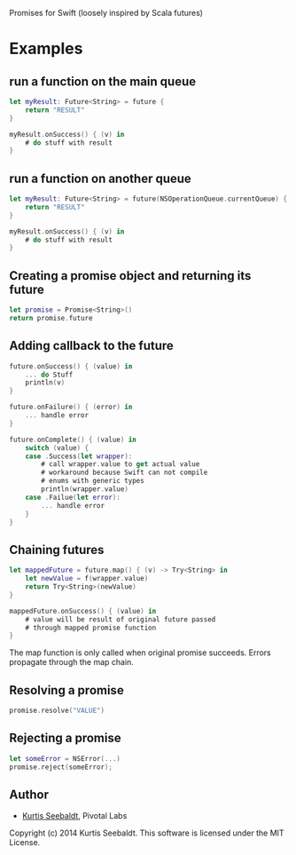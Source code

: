 Promises for Swift
(loosely inspired by Scala futures)

# Examples

## run a function on the main queue

```swift
let myResult: Future<String> = future {
    return "RESULT"    
}

myResult.onSuccess() { (v) in
    # do stuff with result
}
```

## run a function on another queue

```swift
let myResult: Future<String> = future(NSOperationQueue.currentQueue) {
    return "RESULT"    
}

myResult.onSuccess() { (v) in
    # do stuff with result
}
```

## Creating a promise object and returning its future 

```swift
let promise = Promise<String>()
return promise.future
```

## Adding callback to the future

```swift
future.onSuccess() { (value) in
    ... do Stuff
    println(v)
}

future.onFailure() { (error) in
    ... handle error
}

future.onComplete() { (value) in
    switch (value) {
    case .Success(let wrapper):
        # call wrapper.value to get actual value
        # workaround because Swift can not compile
        # enums with generic types
        println(wrapper.value)
    case .Failue(let error):
        ... handle error
    }
}
```

## Chaining futures

```swift
let mappedFuture = future.map() { (v) -> Try<String> in
    let newValue = f(wrapper.value)
    return Try<String>(newValue)
}

mappedFuture.onSuccess() { (value) in
    # value will be result of original future passed
    # through mapped promise function
}
```

The map function is only called when original promise succeeds.  Errors propagate
through the map chain.

## Resolving a promise

```swift
promise.resolve("VALUE")
```

## Rejecting a promise

```swift
let someError = NSError(...)
promise.reject(someError);
```

## Author

* [Kurtis Seebaldt](mailto:kurtis@pivotallabs.com), Pivotal Labs

Copyright (c) 2014 Kurtis Seebaldt. This software is licensed under the MIT License.
